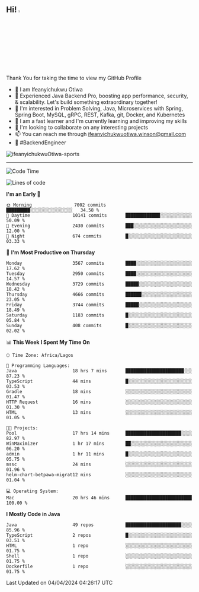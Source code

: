 <!-- BLOG-POST-LIST:START --><!-- BLOG-POST-LIST:END -->

## Hi! <img src="https://media.giphy.com/media/hvRJCLFzcasrR4ia7z/giphy.gif" width="4%"> 

Thank You for taking the time to view my GitHub Profile

- 👋 I am Ifeanyichukwu Otiwa
- 🚀 Experienced Java Backend Pro, boosting app performance, security, & scalability. Let's build something extraordinary together!
- 👀 I'm interested in Problem Solving, Java, Microservices with Spring, Spring Boot, MySQL, gRPC, REST, Kafka, git, Docker, and Kubernetes
- 🌱 I am a fast learner and I'm currently learning and improving my skills
- 💞️ I'm looking to collaborate on any interesting projects
- 📫 You can reach me through ifeanyichukwuotiwa.winson@gmail.com
- 🚀 #BackendEngineer

<p align="left" marginTop="10px"> <img src="https://komarev.com/ghpvc/?username=ifeanyichukwuOtiwa-sports&label=Profile%20views&color=0e75b6&style=for-the-badge" alt="ifeanyichukwuOtiwa-sports" /> </p>

***

<!--START_SECTION:waka-->
![Code Time](http://img.shields.io/badge/Code%20Time-2%2C368%20hrs%2021%20mins-blue)

![Lines of code](https://img.shields.io/badge/From%20Hello%20World%20I%27ve%20Written-4.7%20million%20lines%20of%20code-blue)

**I'm an Early 🐤** 

```text
🌞 Morning                7002 commits        █████████░░░░░░░░░░░░░░░░   34.58 % 
🌆 Daytime                10141 commits       █████████████░░░░░░░░░░░░   50.09 % 
🌃 Evening                2430 commits        ███░░░░░░░░░░░░░░░░░░░░░░   12.00 % 
🌙 Night                  674 commits         █░░░░░░░░░░░░░░░░░░░░░░░░   03.33 % 
```
📅 **I'm Most Productive on Thursday** 

```text
Monday                   3567 commits        ████░░░░░░░░░░░░░░░░░░░░░   17.62 % 
Tuesday                  2950 commits        ████░░░░░░░░░░░░░░░░░░░░░   14.57 % 
Wednesday                3729 commits        █████░░░░░░░░░░░░░░░░░░░░   18.42 % 
Thursday                 4666 commits        ██████░░░░░░░░░░░░░░░░░░░   23.05 % 
Friday                   3744 commits        █████░░░░░░░░░░░░░░░░░░░░   18.49 % 
Saturday                 1183 commits        █░░░░░░░░░░░░░░░░░░░░░░░░   05.84 % 
Sunday                   408 commits         █░░░░░░░░░░░░░░░░░░░░░░░░   02.02 % 
```


📊 **This Week I Spent My Time On** 

```text
🕑︎ Time Zone: Africa/Lagos

💬 Programming Languages: 
Java                     18 hrs 7 mins       ██████████████████████░░░   87.23 % 
TypeScript               44 mins             █░░░░░░░░░░░░░░░░░░░░░░░░   03.53 % 
Gradle                   18 mins             ░░░░░░░░░░░░░░░░░░░░░░░░░   01.47 % 
HTTP Request             16 mins             ░░░░░░░░░░░░░░░░░░░░░░░░░   01.30 % 
HTML                     13 mins             ░░░░░░░░░░░░░░░░░░░░░░░░░   01.05 % 

🐱‍💻 Projects: 
Pool                     17 hrs 14 mins      █████████████████████░░░░   82.97 % 
WinMaximizer             1 hr 17 mins        ██░░░░░░░░░░░░░░░░░░░░░░░   06.20 % 
admin                    1 hr 11 mins        █░░░░░░░░░░░░░░░░░░░░░░░░   05.75 % 
mssc                     24 mins             ░░░░░░░░░░░░░░░░░░░░░░░░░   01.96 % 
helm-chart-betpawa-migrat12 mins             ░░░░░░░░░░░░░░░░░░░░░░░░░   01.04 % 

💻 Operating System: 
Mac                      20 hrs 46 mins      █████████████████████████   100.00 % 
```

**I Mostly Code in Java** 

```text
Java                     49 repos            █████████████████████░░░░   85.96 % 
TypeScript               2 repos             █░░░░░░░░░░░░░░░░░░░░░░░░   03.51 % 
HTML                     1 repo              ░░░░░░░░░░░░░░░░░░░░░░░░░   01.75 % 
Shell                    1 repo              ░░░░░░░░░░░░░░░░░░░░░░░░░   01.75 % 
Dockerfile               1 repo              ░░░░░░░░░░░░░░░░░░░░░░░░░   01.75 % 
```




 Last Updated on 04/04/2024 04:26:17 UTC
<!--END_SECTION:waka-->

<!--
<p align="center">
![trophy](https://github-profile-trophy.vercel.app/?username=ifeanyichukwuOtiwa-sports&theme=onedark) (https://github.com/ryo-ma/github-profile-trophy)
</p>
-->

<!---
ifeanyi-otiwa/ifeanyi-otiwa is a ✨ special ✨ repository because its `README.md` (this file) appears on your GitHub profile.
You can click the Preview link to take a look at your changes.
--->
